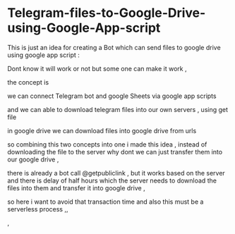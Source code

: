 # Telegram-files-to-Google-Drive-using-Google-App-script

This is just an idea for creating a Bot which can send files to google drive using google app script : 


Dont know it will work or not but some one can make it work , 

the concept is 

we can connect Telegram bot and google Sheets via google app scripts 

and we can able to download telegram files into our own servers , using get file 

in google drive  we can download files into google drive from urls 

so combining this two concepts into one i made this idea , 
instead of downloading the file to the server why dont we can just transfer them into our google drive , 


there is already a bot call @getpubliclink , but it works based on the server and there is delay of half hours which the server needs
to download the files into them and transfer it into google drive , 

so here i want to avoid that transaction time and also this must be a serverless process ,, 

,


